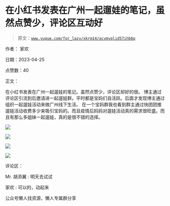 # 在小红书发表在广州一起遛娃的笔记，虽然点赞少，评论区互动好

> 原文：[`www.yuque.com/for_lazy/xkrm14/acvmyqlid57ihb6p`](https://www.yuque.com/for_lazy/xkrm14/acvmyqlid57ihb6p)



作者： 家欢



日期：2023-04-25



点赞数：40

<ne-hole id="u15b803ed" data-lake-id="u15b803ed">

正文：



在小红书发表在广州一起遛娃的笔记。虽然点赞少，评论区却好的很。 博主通过评论区引流到后邀请进一起遛娃群。平时都是宝妈们自活跃。后面才发现博主通过组织一起遛娃活动来做广州线下生活。 在一个宝妈群我也看到群主通过快团团推遛娃活动收费多少来吸引宝妈的。而且疫情后妈妈对遛娃活动真的需求很旺盛。而且有那么多姐妹一起遛娃，真的是很不错的选择。



![](img/e1362acd2e517222fe2ebbd1a2d4a078.png)



![](img/95bc6c9c81b51bf901a0fe0f6a06b03b.png)



![](img/d70c7a665571492baf7a0fadf6274baa.png)



![](img/b811cfa9c8c2742cc77c6316918ca889.png)

<ne-hole id="u4ed014a1" data-lake-id="u4ed014a1">

评论区：



Mr. 胡添翼 : 明天去试试



家欢 : 可以的，动起来

<ne-hole id="ubd28d6b9" data-lake-id="ubd28d6b9">

公众号懒人找资源，懒人专属群分享

</ne-hole></ne-hole></ne-hole>